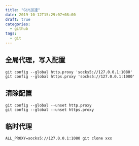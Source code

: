 ```yaml
---
title: "Git加速"
date: 2019-10-12T15:29:07+08:00
draft: true
categories:
  - github
tags:
  - git
---
```


## 全局代理，写入配置
    git config --global http.proxy 'socks5://127.0.0.1:1080'
    git config --global https.proxy 'socks5://127.0.0.1:1080'

## 清除配置
    git config --global --unset http.proxy
    git config --global --unset https.proxy

## 临时代理
    ALL_PROXY=socks5://127.0.0.1:1080 git clone xxx